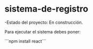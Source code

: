 <h1>sistema-de-registro</h1>

-Estado del proyecto: En construcción.

Para ejecutar el sistema debes poner:

´´´npm install react´´´
